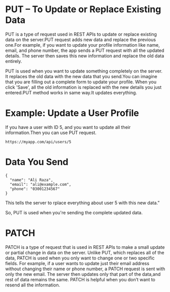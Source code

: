 # PUT – To Update or Replace Existing Data
PUT is a type of request used in REST APIs to update or replace existing data on the server.PUT  request adds new data and replace the previous one.For example, if you want to update your profile information like name, email, and phone number, the app sends a PUT request with all the updated details. The server then saves this new information and replace the old data entirely.


PUT is used when you want to update something completely on the server. It replaces the old data with the new data that you send.You can imagine that you are filling out a complete form to update your profile. When you click 'Save', all the old information is replaced with the new details you just entered.PUT method works in same way.It updates everything.



# Example: Update a User Profile
If you have a user with ID 5, and you want to update all their information.Then you can use PUT request.


``` 
https://myapp.com/api/users/5
``` 

# Data You Send


``` 
{
  "name": "Ali Raza",
  "email": "ali@example.com",
  "phone": "03001234567"
}
``` 
This tells the server to rplace everything about user 5 with this new data.”

 So, PUT is used when you're sending the complete updated data.

# PATCH 

 PATCH is a type of request that is used in REST APIs to make a small update or partial change in data on the server. Unlike PUT, which replaces all of the data, PATCH is used when you only want to change one or two specific fields. For example, if a user wants to update just their email address without changing their name or phone number, a PATCH request is sent with only the new email. The server then updates only that part of the data,and rest of data remains the same. PATCH is helpful when you don’t want to resend all the information.





